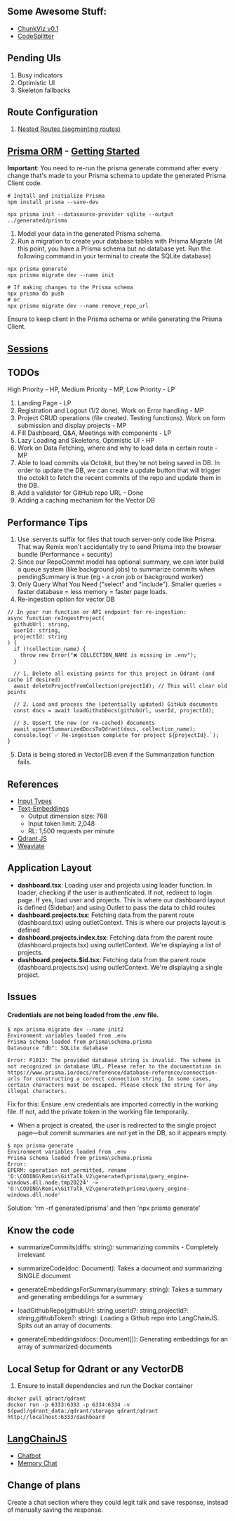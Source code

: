## Some Awesome Stuff:

- [ChunkViz v0.1](https://chunkviz.up.railway.app/)
- [CodeSplitter](https://js.langchain.com/docs/how_to/code_splitter/)

## Pending UIs

1. Busy indicators
2. Optimistic UI
3. Skeleton fallbacks

## Route Configuration

1. [Nested Routes (segmenting routes)](https://remix.run/docs/en/main/discussion/routes#what-is-nested-routing)

## [Prisma ORM](https://www.prisma.io/docs/getting-started/quickstart-sqlite) - [Getting Started](https://www.prisma.io/docs/getting-started)

**Important**: You need to re-run the prisma generate command after every change that's made to your Prisma schema to update the generated Prisma Client code.

```shell
# Install and initialize Prisma
npm install prisma --save-dev

npx prisma init --datasource-provider sqlite --output ../generated/prisma
```

1. Model your data in the generated Prisma schema.
2. Run a migration to create your database tables with Prisma Migrate (At this point, you have a Prisma schema but no database yet. Run the following command in your terminal to create the SQLite database)

```shell
npx prisma generate
npx prisma migrate dev --name init
```

```shell
# If making changes to the Prisma schema
npx prisma db push
# or
npx prisma migrate dev --name remove_repo_url
```

Ensure to keep client in the Prisma schema or while generating the Prisma Client.

## [Sessions](https://remix.run/docs/en/main/utils/sessions#using-sessions)

## TODOs

High Priority - HP, Medium Priority - MP, Low Priority - LP

1. Landing Page - LP
2. Registration and Logout (1/2 done). Work on Error handling - MP
3. Project CRUD operations (file created. Testing functions). Work on form submission and display projects - MP
4. Fill Dashboard, Q&A, Meetings with components - LP
5. Lazy Loading and Skeletons, Optimistic UI - HP
6. Work on Data Fetching, where and why to load data in certain route - MP
7. Able to load commits via Octokit, but they're not being saved in DB. In order to update the DB, we can create a update button that will trigger the octokit to fetch the recent commits of the repo and update them in the DB.
8. Add a validator for GitHub repo URL - Done
9. Adding a caching mechanism for the Vector DB

## Performance Tips

1. Use .server.ts suffix for files that touch server-only code like Prisma. That way Remix won't accidentally try to send Prisma into the browser bundle (Performance + security)
2. Since our RepoCommit model has optional summary, we can later build a queue system (like background jobs) to summarize commits when pendingSummary is true (eg - a cron job or background worker)
3. Only Query What You Need ("select" and "include"). Smaller queries = faster database = less memory = faster page loads.
4. Re-ingestion option for vector DB

```tsx
// In your run function or API endpoint for re-ingestion:
async function reIngestProject(
  githubUrl: string,
  userId: string,
  projectId: string
) {
  if (!collection_name) {
    throw new Error("❌ COLLECTION_NAME is missing in .env");
  }

  // 1. Delete all existing points for this project in Qdrant (and cache if desired)
  await deleteProjectFromCollection(projectId); // This will clear old points

  // 2. Load and process the (potentially updated) GitHub documents
  const docs = await loadGithubDocs(githubUrl, userId, projectId);

  // 3. Upsert the new (or re-cached) documents
  await upsertSummarizedDocsToQdrant(docs, collection_name);
  console.log(`✅ Re-ingestion complete for project ${projectId}.`);
}
```

5. Data is being stored in VectorDB even if the Summarization function fails.

## References

- [Input Types](https://www.w3schools.com/html/html_form_input_types.asp)
- [Text-Embeddings](https://ai.google.dev/gemini-api/docs/models#text-embedding)
  - Output dimension size: 768
  - Input token limit: 2,048
  - RL: 1,500 requests per minute
- [Qdrant JS](https://github.com/qdrant/qdrant-js)
- [Weaviate](https://weaviate.io/developers/weaviate/quickstart)

## Application Layout

- **dashboard.tsx**: Loading user and projects using loader function. In loader, checking if the user is authenticated. If not, redirect to login page. If yes, load user and projects. This is where our dashboard layout is defined (Sidebar) and using Outlet to pass the data to child routes
- **dashboard.projects.tsx**: Fetching data from the parent route (dashboard.tsx) using outletContext. This is where our projects layout is defined
- **dashboard.projects.index.tsx**: Fetching data from the parent route (dashboard.projects.tsx) using outletContext. We're displaying a list of projects.
- **dashboard.projects.$id.tsx**: Fetching data from the parent route (dashboard.projects.tsx) using outletContext. We're displaying a single project.

## Issues

#### Credentials are not being loaded from the .env file.

```shell
$ npx prisma migrate dev --name init2
Environment variables loaded from .env
Prisma schema loaded from prisma\schema.prisma
Datasource "db": SQLite database

Error: P1013: The provided database string is invalid. The scheme is not recognized in database URL. Please refer to the documentation in https://www.prisma.io/docs/reference/database-reference/connection-urls for constructing a correct connection string. In some cases, certain characters must be escaped. Please check the string for any illegal characters.
```

Fix for this: Ensure .env credentials are imported correctly in the working file. If not, add the private token in the working file temporarily.

- When a project is created, the user is redirected to the single project page—but commit summaries are not yet in the DB, so it appears empty.

```shell
$ npx prisma generate
Environment variables loaded from .env
Prisma schema loaded from prisma\schema.prisma
Error:
EPERM: operation not permitted, rename 'D:\CODING\Remix\GitTalk_V2\generated\prisma\query_engine-windows.dll.node.tmp20224' -> 'D:\CODING\Remix\GitTalk_V2\generated\prisma\query_engine-windows.dll.node'
```

Solution: 'rm -rf generated/prisma' and then 'npx prisma generate'

## Know the code

- summarizeCommits(diffs: string): summarizing commits - Completely irrelevant

- summarizeCode(doc: Document): Takes a document and summarizing SINGLE document
- generateEmbeddingsForSummary(summary: string): Takes a summary and generating embeddings for a summary
- loadGithubRepo(githubUrl: string,userId?: string,projectId?: string,githubToken?: string): Loading a Github repo into LangChainJS. Spits out an array of documents.
- generateEmbeddings(docs: Document[]): Generating embeddings for an array of summarized documents

## Local Setup for Qdrant or any VectorDB
1. Ensure to install dependencies and run the Docker container

```shell
docker pull qdrant/qdrant
docker run -p 6333:6333 -p 6334:6334 -v $(pwd)/qdrant_data:/qdrant/storage qdrant/qdrant
http://localhost:6333/dashboard
```

## [LangChainJS](https://js.langchain.com/docs/introduction/)

- [Chatbot](https://js.langchain.com/docs/tutorials/chatbot/)
- [Memory Chat](https://js.langchain.com/docs/tutorials/chatbot/#managing-conversation-history)

## Change of plans
Create a chat section where they could legit talk and save response, instead of manually saving the response.
